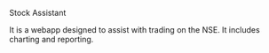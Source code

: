 Stock Assistant

It is a webapp designed to assist with trading on the NSE.
It includes charting and reporting.
